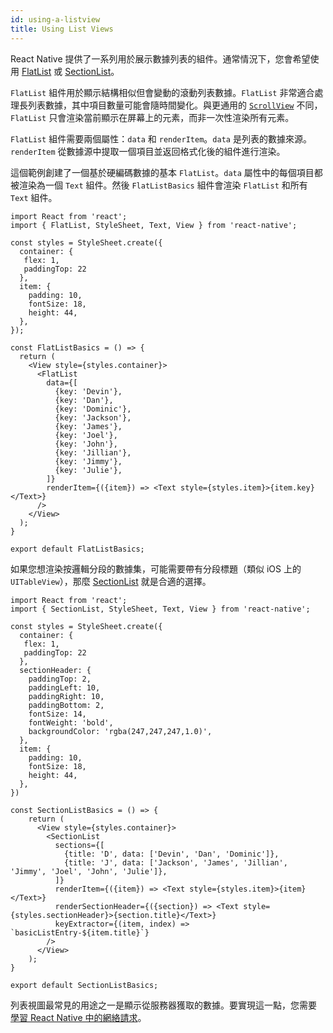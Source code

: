 ```yaml
---
id: using-a-listview
title: Using List Views
---
```


React Native 提供了一系列用於展示數據列表的組件。通常情況下，您會希望使用 [FlatList](flatlist.md) 或 [SectionList](sectionlist.md)。

`FlatList` 組件用於顯示結構相似但會變動的滾動列表數據。`FlatList` 非常適合處理長列表數據，其中項目數量可能會隨時間變化。與更通用的 [`ScrollView`](using-a-scrollview.md) 不同，`FlatList` 只會渲染當前顯示在屏幕上的元素，而非一次性渲染所有元素。

`FlatList` 組件需要兩個屬性：`data` 和 `renderItem`。`data` 是列表的數據來源。`renderItem` 從數據源中提取一個項目並返回格式化後的組件進行渲染。

這個範例創建了一個基於硬編碼數據的基本 `FlatList`。`data` 屬性中的每個項目都被渲染為一個 `Text` 組件。然後 `FlatListBasics` 組件會渲染 `FlatList` 和所有 `Text` 組件。

```SnackPlayer name=FlatList%20Basics
import React from 'react';
import { FlatList, StyleSheet, Text, View } from 'react-native';

const styles = StyleSheet.create({
  container: {
   flex: 1,
   paddingTop: 22
  },
  item: {
    padding: 10,
    fontSize: 18,
    height: 44,
  },
});

const FlatListBasics = () => {
  return (
    <View style={styles.container}>
      <FlatList
        data={[
          {key: 'Devin'},
          {key: 'Dan'},
          {key: 'Dominic'},
          {key: 'Jackson'},
          {key: 'James'},
          {key: 'Joel'},
          {key: 'John'},
          {key: 'Jillian'},
          {key: 'Jimmy'},
          {key: 'Julie'},
        ]}
        renderItem={({item}) => <Text style={styles.item}>{item.key}</Text>}
      />
    </View>
  );
}

export default FlatListBasics;
```

如果您想渲染按邏輯分段的數據集，可能需要帶有分段標題（類似 iOS 上的 `UITableView`），那麼 [SectionList](sectionlist.md) 就是合適的選擇。

```SnackPlayer name=SectionList%20Basics
import React from 'react';
import { SectionList, StyleSheet, Text, View } from 'react-native';

const styles = StyleSheet.create({
  container: {
   flex: 1,
   paddingTop: 22
  },
  sectionHeader: {
    paddingTop: 2,
    paddingLeft: 10,
    paddingRight: 10,
    paddingBottom: 2,
    fontSize: 14,
    fontWeight: 'bold',
    backgroundColor: 'rgba(247,247,247,1.0)',
  },
  item: {
    padding: 10,
    fontSize: 18,
    height: 44,
  },
})

const SectionListBasics = () => {
    return (
      <View style={styles.container}>
        <SectionList
          sections={[
            {title: 'D', data: ['Devin', 'Dan', 'Dominic']},
            {title: 'J', data: ['Jackson', 'James', 'Jillian', 'Jimmy', 'Joel', 'John', 'Julie']},
          ]}
          renderItem={({item}) => <Text style={styles.item}>{item}</Text>}
          renderSectionHeader={({section}) => <Text style={styles.sectionHeader}>{section.title}</Text>}
          keyExtractor={(item, index) => `basicListEntry-${item.title}`}
        />
      </View>
    );
}

export default SectionListBasics;
```

列表視圖最常見的用途之一是顯示從服務器獲取的數據。要實現這一點，您需要 [學習 React Native 中的網絡請求](network.md)。